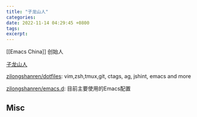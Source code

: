 ```yaml
---
title: "子龙山人"
categories: 
date: 2022-11-14 04:29:45 +0800
tags: 
excerpt: 
---
```


[[Emacs China]] 创始人

[子龙山人](https://zilongshanren.com/)

[zilongshanren/dotfiles](https://github.com/zilongshanren/dotfiles): vim,zsh,tmux,git, ctags, ag, jshint, emacs and more

[zilongshanren/emacs.d](https://github.com/zilongshanren/emacs.d): 目前主要使用的Emacs配置




## Misc



